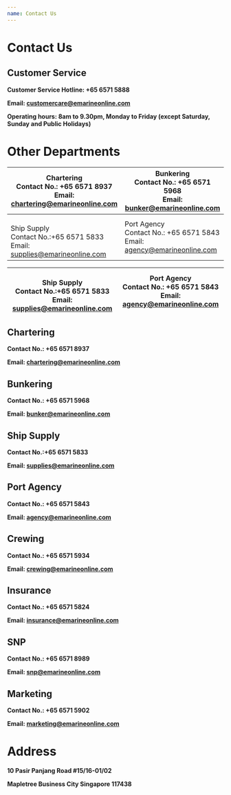 ```yaml
---
name: Contact Us 
---
```


# Contact Us 

## Customer Service

**Customer Service Hotline: +65 6571 5888**

**Email: [customercare@emarineonline.com](mailto:customercare@emarineonline.com)**

**Operating hours: 8am to 9.30pm, Monday to Friday (except Saturday, Sunday and Public Holidays)**

# Other Departments

    
|Chartering<br>Contact No.: +65 6571 8937<br>Email: [chartering@emarineonline.com](mailto:chartering@emarineonline.com)|Bunkering<br>Contact No.: +65 6571 5968<br>Email: [bunker@emarineonline.com](mailto:bunker@emarineonline.com)|
|---|---|
|<br>Ship Supply<br>Contact No.:+65 6571 5833<br>Email: [supplies@emarineonline.com](mailto:supplies@emarineonline.com)|Port Agency<br>Contact No.: +65 6571 5843<br>Email: [agency@emarineonline.com](mailto:agency@emarineonline.com)|

|<br>Ship Supply<br>Contact No.:+65 6571 5833<br>Email: [supplies@emarineonline.com](mailto:supplies@emarineonline.com)|Port Agency<br>Contact No.: +65 6571 5843<br>Email: [agency@emarineonline.com](mailto:agency@emarineonline.com)|
|---|---|





## Chartering

**Contact No.: +65 6571 8937**

**Email: [chartering@emarineonline.com](mailto:chartering@emarineonline.com)**

## Bunkering

**Contact No.: +65 6571 5968**

**Email: [bunker@emarineonline.com](mailto:bunker@emarineonline.com)**

## Ship Supply

**Contact No.:+65 6571 5833**

**Email: [supplies@emarineonline.com](mailto:supplies@emarineonline.com)**	

## Port Agency

**Contact No.: +65 6571 5843**

**Email: [agency@emarineonline.com](mailto:agency@emarineonline.com)**	

## Crewing

**Contact No.: +65 6571 5934**

**Email: [crewing@emarineonline.com](mailto:crewing@emarineonline.com)**	

## Insurance

**Contact No.: +65 6571 5824**

**Email: [insurance@emarineonline.com](mailto:insurance@emarineonline.com)**	

## SNP

**Contact No.: +65 6571 8989**

**Email: [snp@emarineonline.com](mailto:snp@emarineonline.com)**	

## Marketing 

**Contact No.: +65 6571 5902**

**Email: [marketing@emarineonline.com](mailto:marketing@emarineonline.com)**	

# Address
**10 Pasir Panjang Road #15&#47;16-01/02**

**Mapletree Business City Singapore 117438**
